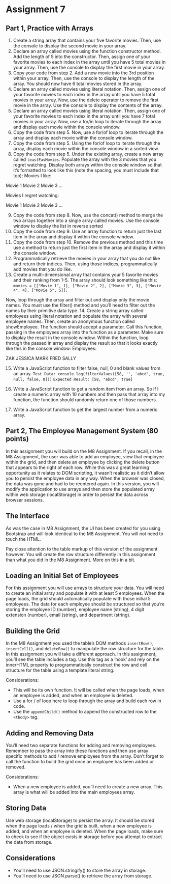 # Assignment 7

## Part 1, Practice with Arrays

1. Create a string array that contains your five favorite movies. Then, use the console to display the second movie in your array.
2. Declare an array called movies using the function constructor method. Add the length of 5 into the constructor. Then, assign one of your favorite movies to each index in the array until you have 5 total movies in your array. Then, use the console to display the first movie in your array.
3. Copy your code from step 2. Add a new movie into the 3rd position within your array. Then, use the console to display the length of the array. You should now have 6 total movies stored in the array.
4. Declare an array called movies using literal notation. Then, assign one of your favorite movies to each index in the array until you have 5 total movies in your array. Now, use the delete operator to remove the first movie in the array. Use the console to display the contents of the array.
5. Declare an array called movies using literal notation. Then, assign one of your favorite movies to each index in the array until you have 7 total movies in your array. Now, use a for/in loop to iterate through the array and display each movie within the console window.
6. Copy the code from step 5. Now, use a for/of loop to iterate through the array and display each movie within the console window.
7. Copy the code from step 5. Using the for/of loop to iterate through the array, display each movie within the console window in a sorted view.
8. Copy the code from step 5. Under the existing array, create a new array called `leastFavMovies`. Populate the array with the 3 movies that you regret watching. Display both arrays within the console window so that it’s formatted to look like this (note the spacing, you must include that too):
   Movies I like:

Movie 1
Movie 2
Movie 3
…

Movies I regret watching:

Movie 1
Movie 2
Movie 3
…

9. Copy the code from step 8. Now, use the concat() method to merge the two arrays together into a single array called movies. Use the console window to display the list in reverse sorted
10. Copy the code from step 9. Use an array function to return just the last item in the array and display it within the console window.
11. Copy the code from step 10. Remove the previous method and this time use a method to return just the first item in the array and display it within the console window.
12. Programmatically retrieve the movies in your array that you do not like and return their indices. Then, using those indices, programmatically add movies that you do like.
13. Create a multi-dimensional array that contains your 5 favorite movies and their ranking from 1-5. The array should look something like this:
    `movies = [["Movie 1", 1], ["Movie 2", 2], ["Movie 3", 3], ["Movie 4", 4], ["Movie 5", 5]];`

Now, loop through the array and filter out and display only the movie names. You must use the filter() method and you’ll need to filter out the names by their primitive data type. 14. Create a string array called employees using literal notation and populate the array with several employee names. Then, create an anonymous function called showEmployee. The function should accept a parameter. Call this function, passing in the employees array into the function as a parameter. Make sure to display the result in the console window. Within the function, loop through the passed in array and display the result so that it looks exactly like this in the console window:
Employees:

ZAK
JESSICA
MARK
FRED
SALLY

15. Write a JavaScript function to filter false, null, 0 and blank values from an array.
    `Test Data: console.log(filterValues([58, '', 'abcd', true, null, false, 0]))`
    `Expected Result: [58, "abcd", true]`

16. Write a JavaScript function to get a random item from an array. So if I create a numeric array with 10 numbers and then pass that array into my function, the function should randomly return one of those numbers.
17. Write a JavaScript function to get the largest number from a numeric array.

## Part 2, The Employee Management System (80 points)

In this assignment you will build on the M8 Assignment. If you recall, in the M8 Assignment, the user was able to add an employee, view that employee within the grid, and then delete an employee by clicking the delete button that appears to the right of each row. While this was a great learning opportunity as it relates to DOM scripting, it wasn’t realistic as it didn’t allow you to persist the employee data in any way. When the browser was closed, the data was gone and had to be reentered again. In this version, you will modify the application to use arrays and then store the populated array within web storage (localStorage) in order to persist the data across browser sessions.

## The Interface

As was the case in M8 Assignment, the UI has been created for you using Bootstrap and will look identical to the M8 Assignment. You will not need to touch the HTML.

Pay close attention to the table markup of this version of the assignment however. You will create the row structure differently in this assignment than what you did in the M8 Assignment. More on this in a bit.

## Loading an Initial Set of Employees

For this assignment you will use arrays to structure your data. You will need to create an initial array and populate it with at least 5 employees. When the page loads, the grid should automatically populate with those initial 5 employees. The data for each employee should be structured so that you’re storing the employee ID (number), employee name (string), 4 digit extension (number), email (string), and department (string).

## Building the Grid

In the M8 Assignment you used the table’s DOM methods `insertRow()`, `insertCell()`, and `deleteRow()` to manipulate the row structure for the table. In this assignment you will take a different approach. In this assignment, you’ll see the table includes a <tbody> tag. Use this tag as a ‘hook’ and rely on the innerHTML property to programmatically construct the row and cell structure for the table using a template literal string.

Considerations:

- This will be its own function. It will be called when the page loads, when an employee is added, and when an employee is deleted.
- Use a for / of loop here to loop through the array and build each row in code.
- Use the `appendChild()` method to append the constructed row to the `<tbody>` tag.

## Adding and Removing Data

You’ll need two separate functions for adding and removing employees. Remember to pass the array into these functions and then use array specific methods to add / remove employees from the array. Don’t forget to call the function to build the grid once an employee has been added or removed.

Considerations:

- When a new employee is added, you’ll need to create a new array. This array is what will be added into the main employees array.

## Storing Data

Use web storage (localStorage) to persist the array. It should be stored when the page loads / when the grid is built, when a new employee is added, and when an employee is deleted. When the page loads, make sure to check to see if the object exists in storage before you attempt to extract the data from storage.

## Considerations

- You’ll need to use JSON.stringify() to store the array in storage.
- You’ll need to use JSON.parse() to retrieve the array from storage.
